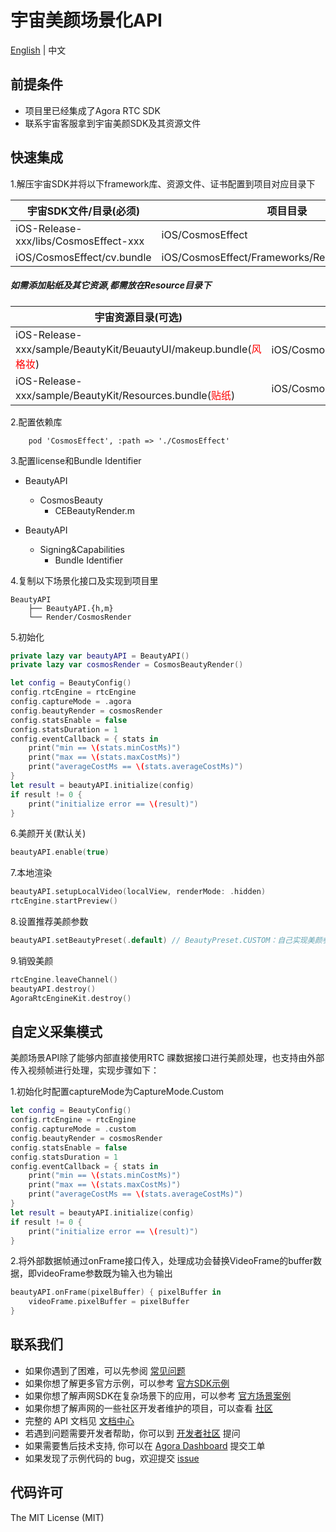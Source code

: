 # 宇宙美颜场景化API

[English](README.md) | 中文

## 前提条件
- 项目里已经集成了Agora RTC SDK
- 联系宇宙客服拿到宇宙美颜SDK及其资源文件

## 快速集成
1.解压宇宙SDK并将以下framework库、资源文件、证书配置到项目对应目录下

| 宇宙SDK文件/目录(必须)                                | 项目目录                            |
|-----------------------------------------------|---------------------------------|
| iOS-Release-xxx/libs/CosmosEffect-xxx                       | iOS/CosmosEffect           |
| iOS/CosmosEffect/cv.bundle    | iOS/CosmosEffect/Frameworks/Resources/cv.bundle          |


##### 如需添加贴纸及其它资源,都需放在Resource目录下
| 宇宙资源目录(可选)                                 | 项目目录                            |
|-----------------------------------------------|---------------------------------|
| iOS-Release-xxx/sample/BeautyKit/BeuautyUI/makeup.bundle(<span style="color:red;">风格妆</span>)                      | iOS/CosmosEffect/Frameworks/Resources/makeup.bundle          |
| iOS-Release-xxx/sample/BeautyKit/Resources.bundle(<span style="color:red;">贴纸</span>)   | iOS/CosmosEffect/Frameworks/Resources/Resources.bundle         

2.配置依赖库

```podfile
	pod 'CosmosEffect', :path => './CosmosEffect'
```

3.配置license和Bundle Identifier

- BeautyAPI
  - CosmosBeauty
    - CEBeautyRender.m
    
- BeautyAPI
  - Signing&Capabilities
    - Bundle Identifier
    

4.复制以下场景化接口及实现到项目里
```
BeautyAPI
    ├── BeautyAPI.{h,m}
    └── Render/CosmosRender
```

5.初始化

```swift
private lazy var beautyAPI = BeautyAPI()
private lazy var cosmosRender = CosmosBeautyRender()

let config = BeautyConfig()
config.rtcEngine = rtcEngine
config.captureMode = .agora
config.beautyRender = cosmosRender
config.statsEnable = false
config.statsDuration = 1
config.eventCallback = { stats in
    print("min == \(stats.minCostMs)")
    print("max == \(stats.maxCostMs)")
    print("averageCostMs == \(stats.averageCostMs)")
}
let result = beautyAPI.initialize(config)
if result != 0 {
    print("initialize error == \(result)")
}
```

6.美颜开关(默认关)

```swift
beautyAPI.enable(true)
```

7.本地渲染

```swift
beautyAPI.setupLocalVideo(localView, renderMode: .hidden)
rtcEngine.startPreview()
```

8.设置推荐美颜参数
```swift
beautyAPI.setBeautyPreset(.default) // BeautyPreset.CUSTOM：自己实现美颜参数
```

9.销毁美颜

```swift
rtcEngine.leaveChannel()
beautyAPI.destroy()
AgoraRtcEngineKit.destroy()
```

## 自定义采集模式
美颜场景API除了能够内部直接使用RTC 祼数据接口进行美颜处理，也支持由外部传入视频帧进行处理，实现步骤如下：

1.初始化时配置captureMode为CaptureMode.Custom

```swift
let config = BeautyConfig()
config.rtcEngine = rtcEngine
config.captureMode = .custom
config.beautyRender = cosmosRender
config.statsEnable = false
config.statsDuration = 1
config.eventCallback = { stats in
    print("min == \(stats.minCostMs)")
    print("max == \(stats.maxCostMs)")
    print("averageCostMs == \(stats.averageCostMs)")
}
let result = beautyAPI.initialize(config)
if result != 0 {
    print("initialize error == \(result)")
}
```
2.将外部数据帧通过onFrame接口传入，处理成功会替换VideoFrame的buffer数据，即videoFrame参数既为输入也为输出

```swift
beautyAPI.onFrame(pixelBuffer) { pixelBuffer in
    videoFrame.pixelBuffer = pixelBuffer
}
```

## 联系我们

- 如果你遇到了困难，可以先参阅 [常见问题](https://docs.agora.io/cn/faq)
- 如果你想了解更多官方示例，可以参考 [官方SDK示例](https://github.com/AgoraIO)
- 如果你想了解声网SDK在复杂场景下的应用，可以参考 [官方场景案例](https://github.com/AgoraIO-usecase)
- 如果你想了解声网的一些社区开发者维护的项目，可以查看 [社区](https://github.com/AgoraIO-Community)
- 完整的 API 文档见 [文档中心](https://docs.agora.io/cn/)
- 若遇到问题需要开发者帮助，你可以到 [开发者社区](https://rtcdeveloper.com/) 提问
- 如果需要售后技术支持, 你可以在 [Agora Dashboard](https://dashboard.agora.io) 提交工单
- 如果发现了示例代码的 bug，欢迎提交 [issue](https://github.com/AgoraIO-Community/BeautyAPI/issues)

## 代码许可

The MIT License (MIT)